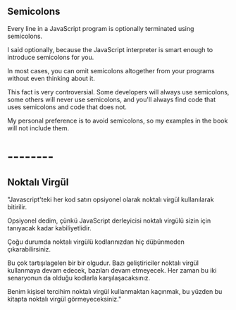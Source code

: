 
## Semicolons
Every line in a JavaScript program is optionally terminated using semicolons.

I said optionally, because the JavaScript interpreter is smart enough to introduce semicolons for you.

In most cases, you can omit semicolons altogether from your programs without even thinking about it.

This fact is very controversial. Some developers will always use semicolons, some others will never use semicolons, and you'll always find code that uses semicolons and code that does not.

My personal preference is to avoid semicolons, so my examples in the book will not include them.

# --------

## Noktalı Virgül
"Javascript'teki her kod satırı opsiyonel olarak noktalı virgül kullanılarak bitirilir.

Opsiyonel dedim, çünkü JavaScript derleyicisi noktalı virgülü sizin için tanıyacak kadar kabiliyetlidir.

Çoğu durumda noktalı virgülü kodlarınızdan hiç düþünmeden çıkarabilirsiniz.

Bu çok tartışılagelen bir bir olgudur. Bazı geliştiriciler noktalı virgül kullanmaya devam edecek, bazıları devam etmeyecek. Her zaman bu iki senaryonun da olduğu kodlarla karşılaşacaksınız.

Benim kişisel tercihim noktalı virgül kullanmaktan kaçınmak, bu yüzden bu kitapta noktalı virgül görmeyeceksiniz."

